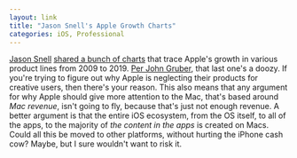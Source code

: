 ```yaml
---
layout: link
title: "Jason Snell's Apple Growth Charts"
categories: iOS, Professional
---
```


[Jason Snell](https://twitter.com/jsnell) [shared a bunch of charts](https://sixcolors.com/post/2020/01/fun-with-charts-a-decade-of-apple-growth/) that trace Apple's growth in various product lines from 2009 to 2019. [Per John Gruber](https://daringfireball.net/linked/2020/01/16/fun-with-charts), that last one's a doozy. If you're trying to figure out why Apple is neglecting their products for creative users, then there's your reason. This also means that any argument for why Apple should give more attention to the Mac, that's based around *Mac revenue*, isn't going to fly, because that's just not enough revenue. A better argument is that the entire iOS ecosystem, from the OS itself, to all of the apps, to the majority of *the content in the apps* is created on Macs. Could all this be moved to other platforms, without hurting the iPhone cash cow? Maybe, but I sure wouldn't want to risk it.
